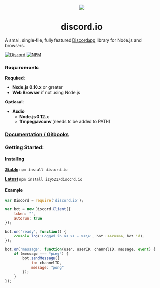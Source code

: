 
<p align="center"><img src="http://i.imgur.com/kFzW7Uo.png"></p>
<h1 align="center">discord.io</h1>

A small, single-file, fully featured [Discordapp](https://discordapp.com) library for Node.js and browsers.

[![Discord](https://discordapp.com/api/guilds/66192955777486848/widget.png)](https://discord.gg/0MvHMfHcTKVVmIGP) [![NPM](https://img.shields.io/npm/v/discord.io.svg)](https://img.shields.io/npm/v/gh-badges.svg)

### Requirements
**Required**:
* **Node.js 0.10.x** or greater
* **Web Browser** if not using Node.js

**Optional**:
* **Audio**
    * **Node.js 0.12.x**
    * **ffmpeg/avconv** (needs to be added to PATH)
    
### [Documentation / Gitbooks](https://izy521.gitbooks.io/discord-io/content/)

### Getting Started:

#### Installing
**[Stable](https://www.npmjs.com/package/discord.io)**
`npm install discord.io`

**[Latest](https://github.com/izy521/discord.io)**
`npm install izy521/discord.io`

#### Example
```javascript
var Discord = require('discord.io');

var bot = new Discord.Client({
    token: "",
    autorun: true
});

bot.on('ready', function() {
    console.log('Logged in as %s - %s\n', bot.username, bot.id);
});

bot.on('message', function(user, userID, channelID, message, event) {
    if (message === "ping") {
        bot.sendMessage({
            to: channelID,
            message: "pong"
        });
    }
});
```
